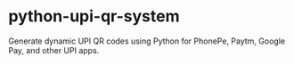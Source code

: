 # python-upi-qr-system
Generate dynamic UPI QR codes using Python for PhonePe, Paytm, Google Pay, and other UPI apps.
